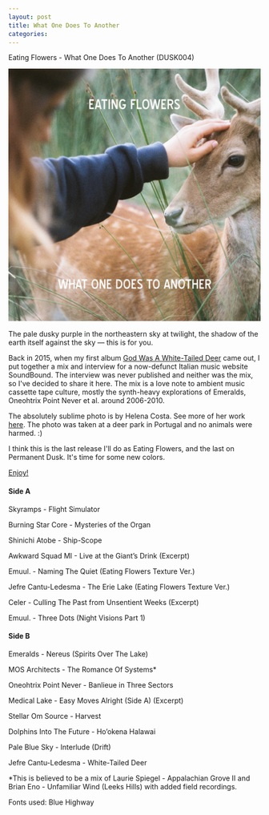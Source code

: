 ```yaml
---
layout: post
title: What One Does To Another
categories: 
---
```


Eating Flowers - What One Does To Another (DUSK004)

![](/assets/img/Cover.png)

The pale dusky purple in the northeastern sky at twilight, the shadow of the earth itself against the sky — this is for you.

Back in 2015, when my first album [God Was A White-Tailed Deer](https://eatingflowers.bandcamp.com/album/god-was-a-white-tailed-deer) came out, I put together a mix and interview for a now-defunct Italian music website SoundBound.  The interview was never published and neither was the mix, so I've decided to share it here.  The mix is a love note to ambient music cassette tape culture, mostly the synth-heavy explorations of Emeralds, Oneohtrix Point Never et al. around 2006-2010.

The absolutely sublime photo is by Helena Costa. See more of her work [here](https://www.instagram.com/helenacosta.g/).  The photo was taken at a deer park in Portugal and no animals were harmed. :)

I think this is the last release I'll do as Eating Flowers, and the last on Permanent Dusk.  It's time for some new colors.

[Enjoy!](https://drive.google.com/drive/folders/1s3mHVEv__NtVA6V4-7cVR4r_QSkRQoEh?usp=drive_link)


#### Side A

Skyramps - Flight Simulator

Burning Star Core - Mysteries of the Organ

Shinichi Atobe - Ship-Scope

Awkward Squad MI - Live at the Giant’s Drink (Excerpt)

Emuul. - Naming The Quiet (Eating Flowers Texture Ver.)

Jefre Cantu-Ledesma - The Erie Lake (Eating Flowers Texture Ver.)

Celer - Culling The Past from Unsentient Weeks (Excerpt)

Emuul. - Three Dots (Night Visions Part 1)

#### Side B

Emeralds - Nereus (Spirits Over The Lake)

MOS Architects - The Romance Of Systems*

Oneohtrix Point Never - Banlieue in Three Sectors

Medical Lake - Easy Moves Alright (Side A) (Excerpt)

Stellar Om Source - Harvest

Dolphins Into The Future - Ho’okena Halawai

Pale Blue Sky - Interlude (Drift)

Jefre Cantu-Ledesma - White-Tailed Deer

\*This is believed to be a mix of Laurie Spiegel - Appalachian Grove II and Brian Eno - Unfamiliar Wind (Leeks Hills) with added field recordings.

Fonts used: Blue Highway